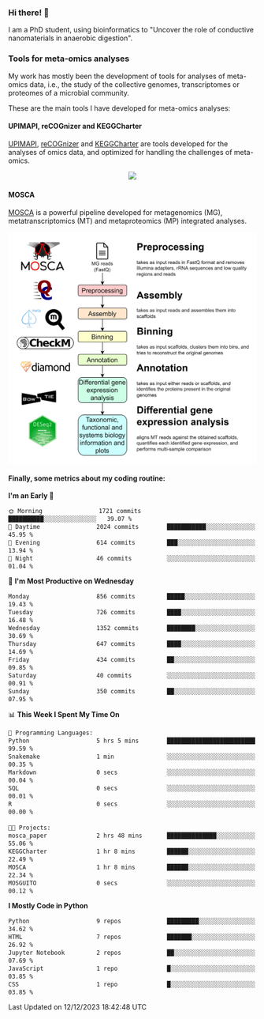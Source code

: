 ### Hi there! 👋

I am a PhD student, using bioinformatics to "Uncover the role of conductive nanomaterials in anaerobic digestion".

### Tools for meta-omics analyses

My work has mostly been the development of tools for analyses of meta-omics data, i.e., the study of the collective genomes, transcriptomes or proteomes of a microbial community.

These are the main tools I have developed for meta-omics analyses:

#### UPIMAPI, reCOGnizer and KEGGCharter

[UPIMAPI](https://github.com/iquasere/UPIMAPI), [reCOGnizer](https://github.com/iquasere/reCOGnizer) and [KEGGCharter](https://github.com/iquasere/KEGGCharter) are tools developed for the analyses of omics data, and optimized for handling the challenges of meta-omics.

<p align="center">
    <img src="assets/annotation_paper.png">
</p>

#### MOSCA

[MOSCA](https://github.com/iquasere/MOSCA) is a powerful pipeline developed for metagenomics (MG), metatranscriptomics (MT) and metaproteomics (MP) integrated analyses.

<p align="center">
    <img src="assets/mosca_workflow.png" align="center" width="700">
</p>


#### Finally, some metrics about my coding routine:

<!--START_SECTION:waka-->
**I'm an Early 🐤** 

```text
🌞 Morning                1721 commits        ██████████░░░░░░░░░░░░░░░   39.07 % 
🌆 Daytime                2024 commits        ███████████░░░░░░░░░░░░░░   45.95 % 
🌃 Evening                614 commits         ███░░░░░░░░░░░░░░░░░░░░░░   13.94 % 
🌙 Night                  46 commits          ░░░░░░░░░░░░░░░░░░░░░░░░░   01.04 % 
```
📅 **I'm Most Productive on Wednesday** 

```text
Monday                   856 commits         █████░░░░░░░░░░░░░░░░░░░░   19.43 % 
Tuesday                  726 commits         ████░░░░░░░░░░░░░░░░░░░░░   16.48 % 
Wednesday                1352 commits        ████████░░░░░░░░░░░░░░░░░   30.69 % 
Thursday                 647 commits         ████░░░░░░░░░░░░░░░░░░░░░   14.69 % 
Friday                   434 commits         ██░░░░░░░░░░░░░░░░░░░░░░░   09.85 % 
Saturday                 40 commits          ░░░░░░░░░░░░░░░░░░░░░░░░░   00.91 % 
Sunday                   350 commits         ██░░░░░░░░░░░░░░░░░░░░░░░   07.95 % 
```


📊 **This Week I Spent My Time On** 

```text
💬 Programming Languages: 
Python                   5 hrs 5 mins        █████████████████████████   99.59 % 
Snakemake                1 min               ░░░░░░░░░░░░░░░░░░░░░░░░░   00.35 % 
Markdown                 0 secs              ░░░░░░░░░░░░░░░░░░░░░░░░░   00.04 % 
SQL                      0 secs              ░░░░░░░░░░░░░░░░░░░░░░░░░   00.01 % 
R                        0 secs              ░░░░░░░░░░░░░░░░░░░░░░░░░   00.00 % 

🐱‍💻 Projects: 
mosca_paper              2 hrs 48 mins       ██████████████░░░░░░░░░░░   55.06 % 
KEGGCharter              1 hr 8 mins         ██████░░░░░░░░░░░░░░░░░░░   22.49 % 
MOSCA                    1 hr 8 mins         ██████░░░░░░░░░░░░░░░░░░░   22.34 % 
MOSGUITO                 0 secs              ░░░░░░░░░░░░░░░░░░░░░░░░░   00.12 % 
```

**I Mostly Code in Python** 

```text
Python                   9 repos             █████████░░░░░░░░░░░░░░░░   34.62 % 
HTML                     7 repos             ███████░░░░░░░░░░░░░░░░░░   26.92 % 
Jupyter Notebook         2 repos             ██░░░░░░░░░░░░░░░░░░░░░░░   07.69 % 
JavaScript               1 repo              █░░░░░░░░░░░░░░░░░░░░░░░░   03.85 % 
CSS                      1 repo              █░░░░░░░░░░░░░░░░░░░░░░░░   03.85 % 
```




 Last Updated on 12/12/2023 18:42:48 UTC
<!--END_SECTION:waka-->
